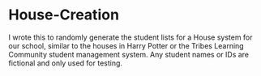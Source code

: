 # House-Creation
I wrote this to randomly generate the student lists for a House system for our school, similar to the houses in Harry Potter or the Tribes Learning Community student management system. Any student names or IDs are fictional and only used for testing.
